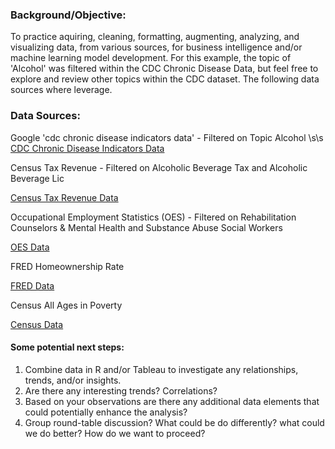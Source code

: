 ### Background/Objective:
To practice aquiring, cleaning, formatting, augmenting, analyzing, and visualizing data, from various sources, for business intelligence and/or machine learning model development.  For this example, the topic of 'Alcohol' was filtered within the CDC Chronic Disease Data, but feel free to explore and review other topics within the CDC dataset. The following data sources where leverage.  


### Data Sources:
Google 'cdc chronic disease indicators data' - Filtered on Topic Alcohol \s\s [CDC Chronic Disease Indicators Data](https://data.cdc.gov/Chronic-Disease-Indicators/U-S-Chronic-Disease-Indicators-CDI-/g4ie-h725)

Census Tax Revenue - Filtered on Alcoholic Beverage Tax and Alcoholic Beverage Lic

[Census Tax Revenue Data](https://www.census.gov/programs-surveys/stc/data/datasets.All.html)

Occupational Employment Statistics (OES) - Filtered on Rehabilitation Counselors & Mental Health and Substance Abuse Social Workers

[OES Data](https://www.bls.gov/oes/#data)

FRED Homeownership Rate

[FRED Data](https://fred.stlouisfed.org/)

Census All Ages in Poverty

[Census Data](https://www.census.gov/data-tools/demo/saipe/saipe.html)

#### Some potential next steps:
1. Combine data in R and/or Tableau to investigate any relationships, trends, and/or insights.
1. Are there any interesting trends? Correlations?
1. Based on your observations are there any additional data elements that could potentially enhance the analysis?
1. Group round-table discussion? What could be do differently? what could we do better? How do we want to proceed?
